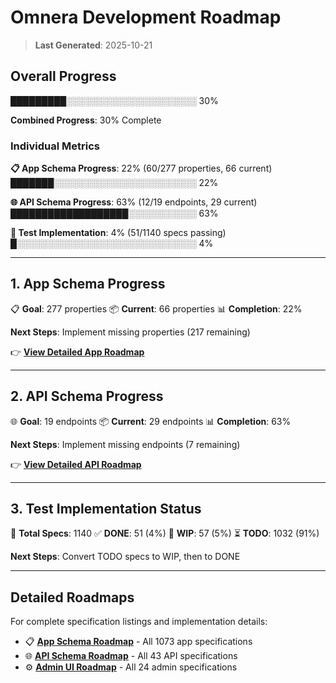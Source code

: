 # Omnera Development Roadmap

> **Last Generated**: 2025-10-21

## Overall Progress

█████████░░░░░░░░░░░░░░░░░░░░░ 30%

**Combined Progress**: 30% Complete

### Individual Metrics

**📋 App Schema Progress**: 22% (60/277 properties, 66 current)
███████░░░░░░░░░░░░░░░░░░░░░░░ 22%

**🌐 API Schema Progress**: 63% (12/19 endpoints, 29 current)
███████████████████░░░░░░░░░░░ 63%

**🧪 Test Implementation**: 4% (51/1140 specs passing)
█░░░░░░░░░░░░░░░░░░░░░░░░░░░░░ 4%

---

## 1. App Schema Progress

📋 **Goal**: 277 properties
📦 **Current**: 66 properties
📊 **Completion**: 22%

**Next Steps**: Implement missing properties (217 remaining)

👉 **[View Detailed App Roadmap](specs/app/ROADMAP.md)**

---

## 2. API Schema Progress

🌐 **Goal**: 19 endpoints
📦 **Current**: 29 endpoints
📊 **Completion**: 63%

**Next Steps**: Implement missing endpoints (7 remaining)

👉 **[View Detailed API Roadmap](specs/api/ROADMAP.md)**

---

## 3. Test Implementation Status

🧪 **Total Specs**: 1140
✅ **DONE**: 51 (4%)
🚧 **WIP**: 57 (5%)
⏳ **TODO**: 1032 (91%)

**Next Steps**: Convert TODO specs to WIP, then to DONE

---

## Detailed Roadmaps

For complete specification listings and implementation details:

- 📋 **[App Schema Roadmap](specs/app/ROADMAP.md)** - All 1073 app specifications
- 🌐 **[API Schema Roadmap](specs/api/ROADMAP.md)** - All 43 API specifications
- ⚙️ **[Admin UI Roadmap](specs/admin/ROADMAP.md)** - All 24 admin specifications
